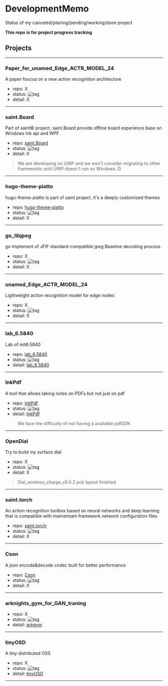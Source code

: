 # DevelopmentMemo

Status of my canceled/planing/pending/working/done project

**This repo is for project progress tracking**

## Projects

---

### Paper_for_unamed_Edge_ACTR_MODEL_24

A paper foucus on a new action recognition architecture

- repo: X
- status: ![tag](https://img.shields.io/badge/Working-1a7f37)
- detail: X

---
### saint.Board

Part of saint© project, saint.Board provide offline board experience base on Windows Ink api and WPF

- repo: [saint.Board](https://github.com/zentialEdwardSu/saint.Board)
- status: ![tag](https://img.shields.io/badge/Working-1a7f37)
- detail: X

> We are developing on UWP and we won't consider migrating to other frameworks until UWP doesn't run on Windows :D

---
### hugo-theme-piatto

hugo-theme-piatto is part of saint project, it's a deeply customized themes

- repo: [hugo-theme-piatto](https://github.com/zentialEdwardSu/hugo-theme-piatto)
- status: ![tag](https://img.shields.io/badge/Working-1a7f37)
- detail: X

---
### go_libjpeg

go implement of JFIF standard-compatible jpeg Baseline decoding process

- repo: X
- status: ![tag](https://img.shields.io/badge/Pending-f4de89)
- detail: X

---
### unamed_Edge_ACTR_MODEL_24

Lightweight action recognition model for edge nodes

- repo: X
- status: ![tag](https://img.shields.io/badge/Pending-f4de89)
- detail: X

---
### lab_6.5840

Lab of mit6.5840

- repo: [lab_6.5840](https://github.com/zentialEdwardSu/DistributedSystemLab)
- status: ![tag](https://img.shields.io/badge/Pending-f4de89)
- detail: [lab_6.5840](lab_6.5840.md)

---
### InkPdf

A tool that allows taking notes on PDFs but not just on pdf

- repo: [InkPdf](https://github.com/zentialEdwardSu/InkPdf)
- status: ![tag](https://img.shields.io/badge/Pending-f4de89)
- detail: [InkPdf](InkPdf.md)

> We face the difficulty of not having a available pdfSDK

---
### OpenDial

Try to build my surface dial

- repo: X
- status: ![tag](https://img.shields.io/badge/Pending-f4de89)
- detail: X

> Dial_wireless_charge_v0.0.2 pcb layout finished

---
### saint.torch

An action recognition toolbox based on neural networks and deep learning that is compatible with mainstream framework network configuration files

- repo: [saint.torch](https://github.com/zentialEdwardSu/saint.torch)
- status: ![tag](https://img.shields.io/badge/Pending-f4de89)
- detail: X

---
### Cson

A json encode&decode codec built for better performance

- repo: [Cson](https://github.com/zentialEdwardSu/Cson)
- status: ![tag](https://img.shields.io/badge/Pending-f4de89)
- detail: X

---
### arknights_gym_for_GAN_traning

- repo: X
- status: ![tag](https://img.shields.io/badge/Planing-7fb8de)
- detail: [arkgym](arkgym.md)

---
### tinyOSD

A tiny distributed OSS

- repo: X
- status: ![tag](https://img.shields.io/badge/Planing-7fb8de)
- detail: [tinyOSD](tinyOSD.md)

---
